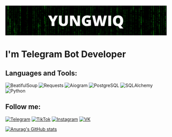 [![Header](https://github.com/yungwiq/yungwiq/blob/main/assets/header.png)](https://t.me/+zNTdTqqKK0llMTBi)

# I'm Telegram Bot Developer

## Languages and Tools:

![BeatifulSoup](https://img.shields.io/badge/-BeatifulSoup-090909?style=for-the-badge&logo=python&logoColor=FCFBD0)
![Requests](https://img.shields.io/badge/-Requests-090909?style=for-the-badge&logo=python&logoColor=97271F)
![Aiogram](https://img.shields.io/badge/-Aiogram-090909?style=for-the-badge&logo=telegram)
![PostgreSQL](https://img.shields.io/badge/-PostgreSQL-090909?style=for-the-badge&logo=postgresql&logoColor=FFFFFF)
![SQLAlchemy](https://img.shields.io/badge/-<SQLAlchemy>-<090909>?style=for-the-badge&logo=sqlalchemy&logoColor=FFFFFF)
![Python](https://img.shields.io/badge/-Python-090909?style=for-the-badge&logo=python)

## Follow me:
[![Telegram](https://img.shields.io/badge/-TELEGRAM-090909?style=for-the-badge&logo=Telegram)](https://t.me/yungwiqq)
[![TikTok](https://img.shields.io/badge/-TikTok-090909?style=for-the-badge&logo=TikTok)](https://www.tiktok.com/@yungwiq)
[![Instagram](https://img.shields.io/badge/-Instagram-090909?style=for-the-badge&logo=Instagram)](https://instagram.com/yungwiq)
[![VK](https://img.shields.io/badge/-VK-090909?style=for-the-badge&logo=VK)](https://vk.com/yungwiq)

[![Anurag's GitHub stats](https://github-readme-stats.vercel.app/api?username=yungwiq&show_icons=true&count_private=true&theme=radical)](https://github.com/yungwiq/github-readme-stats)
